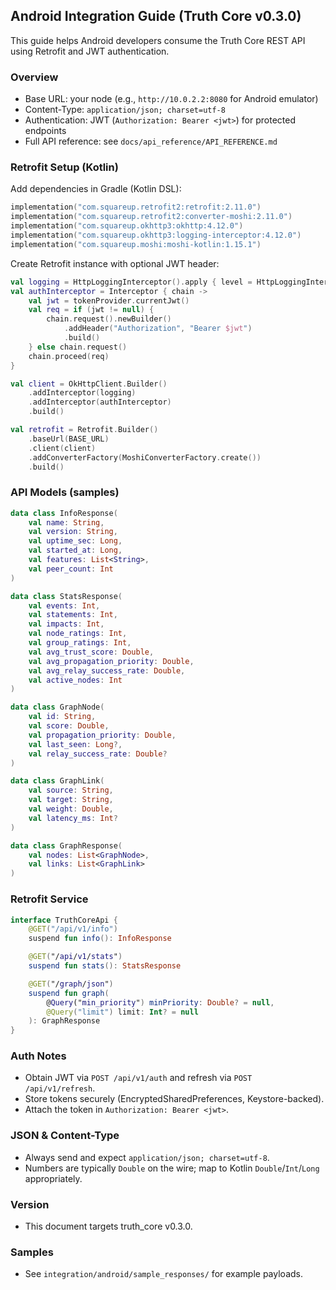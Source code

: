 ## Android Integration Guide (Truth Core v0.3.0)

This guide helps Android developers consume the Truth Core REST API using Retrofit and JWT authentication.

### Overview

- Base URL: your node (e.g., `http://10.0.2.2:8080` for Android emulator)
- Content-Type: `application/json; charset=utf-8`
- Authentication: JWT (`Authorization: Bearer <jwt>`) for protected endpoints
- Full API reference: see `docs/api_reference/API_REFERENCE.md`

### Retrofit Setup (Kotlin)

Add dependencies in Gradle (Kotlin DSL):
```kotlin
implementation("com.squareup.retrofit2:retrofit:2.11.0")
implementation("com.squareup.retrofit2:converter-moshi:2.11.0")
implementation("com.squareup.okhttp3:okhttp:4.12.0")
implementation("com.squareup.okhttp3:logging-interceptor:4.12.0")
implementation("com.squareup.moshi:moshi-kotlin:1.15.1")
```

Create Retrofit instance with optional JWT header:
```kotlin
val logging = HttpLoggingInterceptor().apply { level = HttpLoggingInterceptor.Level.BODY }
val authInterceptor = Interceptor { chain ->
    val jwt = tokenProvider.currentJwt()
    val req = if (jwt != null) {
        chain.request().newBuilder()
            .addHeader("Authorization", "Bearer $jwt")
            .build()
    } else chain.request()
    chain.proceed(req)
}

val client = OkHttpClient.Builder()
    .addInterceptor(logging)
    .addInterceptor(authInterceptor)
    .build()

val retrofit = Retrofit.Builder()
    .baseUrl(BASE_URL)
    .client(client)
    .addConverterFactory(MoshiConverterFactory.create())
    .build()
```

### API Models (samples)
```kotlin
data class InfoResponse(
    val name: String,
    val version: String,
    val uptime_sec: Long,
    val started_at: Long,
    val features: List<String>,
    val peer_count: Int
)

data class StatsResponse(
    val events: Int,
    val statements: Int,
    val impacts: Int,
    val node_ratings: Int,
    val group_ratings: Int,
    val avg_trust_score: Double,
    val avg_propagation_priority: Double,
    val avg_relay_success_rate: Double,
    val active_nodes: Int
)

data class GraphNode(
    val id: String,
    val score: Double,
    val propagation_priority: Double,
    val last_seen: Long?,
    val relay_success_rate: Double?
)

data class GraphLink(
    val source: String,
    val target: String,
    val weight: Double,
    val latency_ms: Int?
)

data class GraphResponse(
    val nodes: List<GraphNode>,
    val links: List<GraphLink>
)
```

### Retrofit Service
```kotlin
interface TruthCoreApi {
    @GET("/api/v1/info")
    suspend fun info(): InfoResponse

    @GET("/api/v1/stats")
    suspend fun stats(): StatsResponse

    @GET("/graph/json")
    suspend fun graph(
        @Query("min_priority") minPriority: Double? = null,
        @Query("limit") limit: Int? = null
    ): GraphResponse
}
```

### Auth Notes

- Obtain JWT via `POST /api/v1/auth` and refresh via `POST /api/v1/refresh`.
- Store tokens securely (EncryptedSharedPreferences, Keystore-backed).
- Attach the token in `Authorization: Bearer <jwt>`.

### JSON & Content-Type

- Always send and expect `application/json; charset=utf-8`.
- Numbers are typically `Double` on the wire; map to Kotlin `Double`/`Int`/`Long` appropriately.

### Version

- This document targets truth_core v0.3.0.

### Samples

- See `integration/android/sample_responses/` for example payloads.


